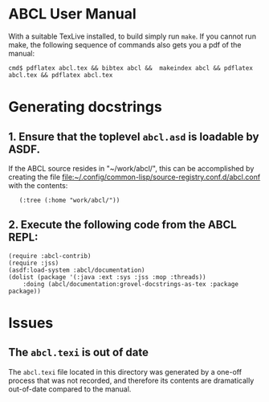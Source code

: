 ABCL User Manual
================

With a suitable TexLive installed, to build simply run `make`.  If you
cannot run make, the following sequence of commands also gets you a
pdf of the manual:

    cmd$ pdflatex abcl.tex && bibtex abcl &&  makeindex abcl && pdflatex abcl.tex && pdflatex abcl.tex


# Generating docstrings

## 1. Ensure that the toplevel `abcl.asd` is loadable by ASDF.

   If the ABCL source resides in "~/work/abcl/", this can be
   accomplished by creating the file
   <file:~/.config/common-lisp/source-registry.conf.d/abcl.conf> with
   the contents:
   
       (:tree (:home "work/abcl/"))

## 2. Execute the following code from the ABCL REPL:

    (require :abcl-contrib)
    (require :jss)
    (asdf:load-system :abcl/documentation)
    (dolist (package '(:java :ext :sys :jss :mop :threads))
        :doing (abcl/documentation:grovel-docstrings-as-tex :package package))    

# Issues
## The `abcl.texi` is out of date

The `abcl.texi` file located in this directory was generated by a
one-off process that was not recorded, and therefore its contents are
dramatically out-of-date compared to the manual.


